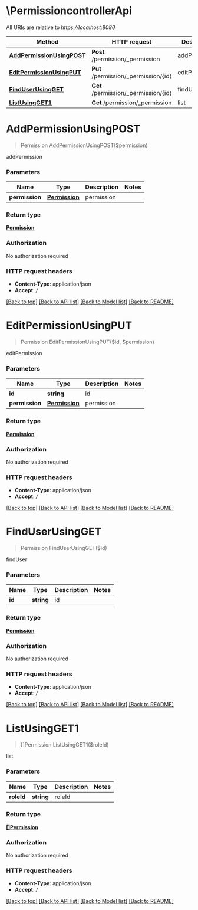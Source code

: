 # \PermissioncontrollerApi

All URIs are relative to *https://localhost:8080*

Method | HTTP request | Description
------------- | ------------- | -------------
[**AddPermissionUsingPOST**](PermissioncontrollerApi.md#AddPermissionUsingPOST) | **Post** /permission/_permission | addPermission
[**EditPermissionUsingPUT**](PermissioncontrollerApi.md#EditPermissionUsingPUT) | **Put** /permission/_permission/{id} | editPermission
[**FindUserUsingGET**](PermissioncontrollerApi.md#FindUserUsingGET) | **Get** /permission/_permission/{id} | findUser
[**ListUsingGET1**](PermissioncontrollerApi.md#ListUsingGET1) | **Get** /permission/_permission | list


# **AddPermissionUsingPOST**
> Permission AddPermissionUsingPOST($permission)

addPermission


### Parameters

Name | Type | Description  | Notes
------------- | ------------- | ------------- | -------------
 **permission** | [**Permission**](Permission.md)| permission | 

### Return type

[**Permission**](Permission.md)

### Authorization

No authorization required

### HTTP request headers

 - **Content-Type**: application/json
 - **Accept**: */*

[[Back to top]](#) [[Back to API list]](../README.md#documentation-for-api-endpoints) [[Back to Model list]](../README.md#documentation-for-models) [[Back to README]](../README.md)

# **EditPermissionUsingPUT**
> Permission EditPermissionUsingPUT($id, $permission)

editPermission


### Parameters

Name | Type | Description  | Notes
------------- | ------------- | ------------- | -------------
 **id** | **string**| id | 
 **permission** | [**Permission**](Permission.md)| permission | 

### Return type

[**Permission**](Permission.md)

### Authorization

No authorization required

### HTTP request headers

 - **Content-Type**: application/json
 - **Accept**: */*

[[Back to top]](#) [[Back to API list]](../README.md#documentation-for-api-endpoints) [[Back to Model list]](../README.md#documentation-for-models) [[Back to README]](../README.md)

# **FindUserUsingGET**
> Permission FindUserUsingGET($id)

findUser


### Parameters

Name | Type | Description  | Notes
------------- | ------------- | ------------- | -------------
 **id** | **string**| id | 

### Return type

[**Permission**](Permission.md)

### Authorization

No authorization required

### HTTP request headers

 - **Content-Type**: application/json
 - **Accept**: */*

[[Back to top]](#) [[Back to API list]](../README.md#documentation-for-api-endpoints) [[Back to Model list]](../README.md#documentation-for-models) [[Back to README]](../README.md)

# **ListUsingGET1**
> []Permission ListUsingGET1($roleId)

list


### Parameters

Name | Type | Description  | Notes
------------- | ------------- | ------------- | -------------
 **roleId** | **string**| roleId | 

### Return type

[**[]Permission**](Permission.md)

### Authorization

No authorization required

### HTTP request headers

 - **Content-Type**: application/json
 - **Accept**: */*

[[Back to top]](#) [[Back to API list]](../README.md#documentation-for-api-endpoints) [[Back to Model list]](../README.md#documentation-for-models) [[Back to README]](../README.md)

